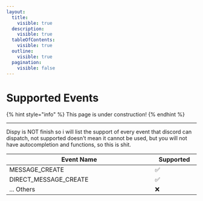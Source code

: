 ```yaml
---
layout:
  title:
    visible: true
  description:
    visible: true
  tableOfContents:
    visible: true
  outline:
    visible: true
  pagination:
    visible: false
---
```


# Supported Events

{% hint style="info" %}
This page is under construction!
{% endhint %}

***

Dispy is NOT finish so i will list the support of every event that discord can dispatch, not supported doesn't mean it cannot be used, but you will not have autocompletion and functions, so this is shit.

<table><thead><tr><th width="479">Event Name</th><th width="116">Supported</th></tr></thead><tbody><tr><td>MESSAGE_CREATE</td><td>✅</td></tr><tr><td>DIRECT_MESSAGE_CREATE</td><td>✅</td></tr><tr><td>... Others</td><td>❌</td></tr></tbody></table>
